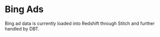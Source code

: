# Bing Ads

Bing ad data is currently loaded into Redshift through Stitch and further handled by DBT.